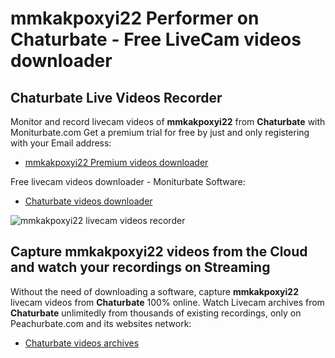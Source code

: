 # mmkakpoxyi22 Performer on Chaturbate - Free LiveCam videos downloader

## Chaturbate Live Videos Recorder

Monitor and record livecam videos of **mmkakpoxyi22** from **Chaturbate** with Moniturbate.com
Get a premium trial for free by just and only registering with your Email address:
* [mmkakpoxyi22 Premium videos downloader](https://moniturbate.com/request-demo-licence-key.html)

Free livecam videos downloader - Moniturbate Software:
* [Chaturbate videos downloader](https://moniturbate.com/moniturbate-download-software.html)

![mmkakpoxyi22 livecam videos recorder](https://peachurnet.com/templates/moniturbate-software.png)


## Capture mmkakpoxyi22 videos from the Cloud and watch your recordings on Streaming

Without the need of downloading a software, capture **mmkakpoxyi22** livecam videos from **Chaturbate** 100% online.
Watch Livecam archives from **Chaturbate** unlimitedly from thousands of existing recordings, only on Peachurbate.com and its websites network:
* [Chaturbate videos archives](https://peachurnet.com/)